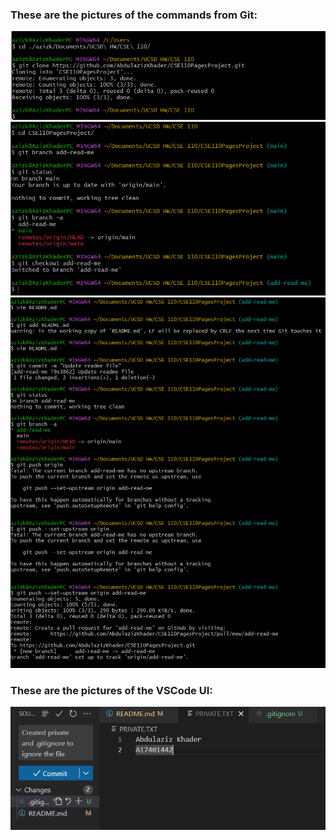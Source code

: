 ### These are the pictures of the commands from Git:
![git](screenshots/GitCloneRepo.png)
![git2](screenshots/GitBranchCheckout.png)
![git4](screenshots/GitAddCommitPush.png)

### These are the pictures of the VSCode UI:
![vscode](screenshots/VSCodeUI.png)
